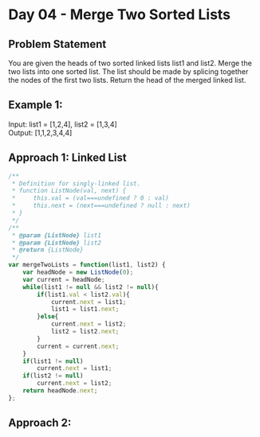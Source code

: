 
# Day 04 - Merge Two Sorted Lists

## Problem Statement
You are given the heads of two sorted linked lists list1 and list2.
Merge the two lists into one sorted list. The list should be made by splicing together the nodes of the first two lists.
Return the head of the merged linked list.

## Example 1:
Input: list1 = [1,2,4], list2 = [1,3,4]  
Output: [1,1,2,3,4,4]

## Approach 1: Linked List
```javascript
/**
 * Definition for singly-linked list.
 * function ListNode(val, next) {
 *     this.val = (val===undefined ? 0 : val)
 *     this.next = (next===undefined ? null : next)
 * }
 */
/**
 * @param {ListNode} list1
 * @param {ListNode} list2
 * @return {ListNode}
 */
var mergeTwoLists = function(list1, list2) {
    var headNode = new ListNode(0);
    var current = headNode;
    while(list1 != null && list2 != null){
        if(list1.val < list2.val){
            current.next = list1;
            list1 = list1.next;
        }else{
            current.next = list2;
            list2 = list2.next;
        }
        current = current.next;
    }
    if(list1 != null)
        current.next = list1;
    if(list2 != null)
        current.next = list2;        
    return headNode.next;
};
```
## Approach 2: 
```javascript

```
